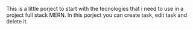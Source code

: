This is a little porject to start with the tecnologies that i need to use in a project full stack MERN.
In this porject you can create task, edit task and delete it.
